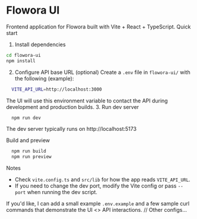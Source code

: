 # Flowora UI
Frontend application for Flowora built with Vite + React + TypeScript.
Quick start
1. Install dependencies
```bash
cd flowora-ui
npm install
```
2. Configure API base URL (optional)
Create a `.env` file in `flowora-ui/` with the following (example):
```bash
  VITE_API_URL=http://localhost:3000
```
The UI will use this environment variable to contact the API during development and production builds.
3. Run dev server
```bash
  npm run dev
```
The dev server typically runs on http://localhost:5173

Build and preview
```bash
  npm run build
  npm run preview
```
Notes
- Check `vite.config.ts` and `src/lib` for how the app reads `VITE_API_URL`.
- If you need to change the dev port, modify the Vite config or pass `--port` when running the dev script.

If you'd like, I can add a small example `.env.example` and a few sample curl commands that demonstrate the UI <> API interactions.
// Other configs...
